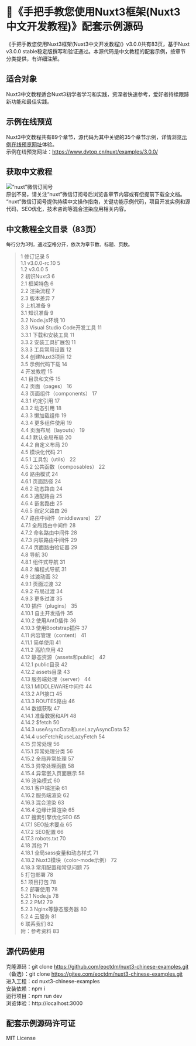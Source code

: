 # 👋《手把手教您使用Nuxt3框架(Nuxt3中文开发教程)》配套示例源码
《手把手教您使用Nuxt3框架(Nuxt3中文开发教程)》v3.0.0共有83页，基于Nuxt v3.0.0 stable稳定版撰写和验证通过。本源代码是中文教程的配套示例，按章节分类提供，有详细注解。
## 适合对象
Nuxt3中文教程适合Nuxt3初学者学习和实践，资深者快速参考，爱好者持续跟踪新功能和最佳实践。
## 示例在线预览
Nuxt3中文教程共有89个章节，源代码为其中关键的35个章节示例，详情浏览[示例在线预览网址](https://www.dvtop.cn/nuxt/examples/3.0.0/)体验。   
示例在线预览网址：<https://www.dvtop.cn/nuxt/examples/3.0.0/>
## 获取中文教程
![“nuxt”微信订阅号](https://www.dvtop.cn/nuxt/examples/3.0.0/resource/img/qrcode.jpg)   
原创不易，请关注“nuxt”微信订阅号后浏览各章节内容或有偿提前下载全文档。   
“nuxt”微信订阅号提供持续中文操作指南，关键功能示例代码，项目开发实例和源代码，SEO优化，技术咨询等混合渲染应用相关内容。
## 中文教程全文目录（83页）
<font size=2>每行分为3列，通过空格分开，依次为章节数、标题、页数。</font>    
> 1 修订记录	5   
> 1.1 v3.0.0-rc.10	5   
> 1.2 v3.0.0 5   
> 2 初识Nuxt3	6   
> 2.1 框架特色	6   
> 2.2 渲染流程	7   
> 2.3 版本差异	7   
> 3 上机准备	9   
> 3.1 知识准备	9   
> 3.2 Node.js环境	10   
> 3.3 Visual Studio Code开发工具	11   
> 3.3.1 下载和安装工具	11   
> 3.3.2 安装工具扩展包	11   
> 3.3.3 工具常用设置	12   
> 3.4 创建Nuxt3项目	12   
> 3.5 示例代码下载	14   
> 4 开发教程	15   
> 4.1 目录和文件	15   
> 4.2 页面（pages）	16   
> 4.3 页面组件（components）	17   
> 4.3.1 约定引用	17   
> 4.3.2 动态引用	18   
> 4.3.3 懒加载组件	19   
> 4.3.4 更多组件使用	19   
> 4.4 页面布局（layouts）	19   
> 4.4.1 默认全局布局	20   
> 4.4.2 自定义布局	20   
> 4.5 模块化代码	21   
> 4.5.1 工具包（utils）	22   
> 4.5.2 公共函数（composables）	22   
> 4.6 路由模式	24   
> 4.6.1 页面路径	24   
> 4.6.2 动态路由	24   
> 4.6.3 通配路由	25   
> 4.6.4 嵌套路由	25   
> 4.6.5 自定义路由	26   
> 4.7 路由中间件（middleware）	27   
> 4.7.1 全局路由中间件	28   
> 4.7.2 命名路由中间件	28   
> 4.7.3 内联路由中间件	29   
> 4.7.4 页面路由验证器	29   
> 4.8 导航	30   
> 4.8.1 组件式导航	31   
> 4.8.2 编程式导航	31   
> 4.9 过渡动画	32   
> 4.9.1 页面过渡	32   
> 4.9.2 布局过渡	34   
> 4.9.3 更多过渡	35   
> 4.10 插件（plugins）	35   
> 4.10.1 自主开发插件	35   
> 4.10.2 使用AntD插件	36   
> 4.10.3 使用Bootstrap插件	37   
> 4.11 内容管理（content）	41   
> 4.11.1 简单使用	41   
> 4.11.2 高阶应用	42   
> 4.12 静态资源（assets和public）	42   
> 4.12.1 public目录	42   
> 4.12.2 assets目录	43   
> 4.13 服务端处理（server）	44   
> 4.13.1 MIDDLEWARE中间件	44   
> 4.13.2 API接口	45   
> 4.13.3 ROUTES路由	46   
> 4.14 数据获取	47   
> 4.14.1 准备数据和API	48   
> 4.14.2 $fetch	50   
> 4.14.3 useAsyncData和useLazyAsyncData	52   
> 4.14.4 useFetch和useLazyFetch	54   
> 4.15 异常处理	56   
> 4.15.1 异常处理分类	56   
> 4.15.2 全局异常处理	57   
> 4.15.3 异常处理函数	58   
> 4.15.4 异常嵌入页面展示	58   
> 4.16 渲染模式	60   
> 4.16.1 客户端渲染	61   
> 4.16.2 服务端渲染	62   
> 4.16.3 混合渲染	63   
> 4.16.4 边缘计算渲染	65   
> 4.17 搜索引擎优化SEO	65   
> 4.17.1 SEO技术要点	65   
> 4.17.2 SEO配置	66   
> 4.17.3 robots.txt	70   
> 4.18 其他	71   
> 4.18.1 全局sass变量和动态样式	71   
> 4.18.2 Nuxt3模块（color-mode示例）	72   
> 4.18.3 常用配置和常见问题	75   
> 5 打包部署	78   
> 5.1 项目打包	78   
> 5.2 部署使用	78   
> 5.2.1 Node.js	78   
> 5.2.2 PM2	79   
> 5.2.3 Nginx等静态服务器	80   
> 5.2.4 云服务	81   
> 6 联系我们	82   
> 附：参考资料	83   
## 源代码使用
克隆源码：git clone https://github.com/eoctdm/nuxt3-chinese-examples.git   
（备选）：git clone https://gitee.com/eoctdm/nuxt3-chinese-examples.git  
进入工程：cd nuxt3-chinese-examples   
安装依赖：npm i   
运行项目：npm run dev   
浏览体验：http://localhost:3000   
## 配套示例源码许可证
MIT License